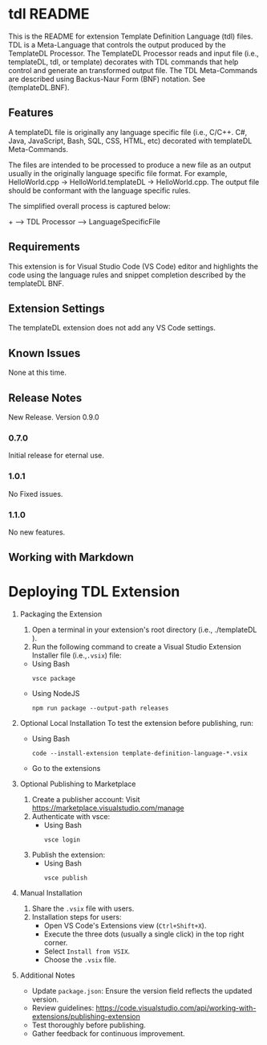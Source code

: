 # tdl README

This is the README for extension Template Definition Language (tdl) files. TDL is a Meta-Language that controls the output produced by the TemplateDL Processor. The TemplateDL Processor reads and input file (i.e., templateDL, tdl, or template) decorates with TDL commands that help control and generate an transformed output file. The TDL Meta-Commands are described using Backus-Naur Form (BNF) notation. See (templateDL.BNF).

## Features

A templateDL file is originally any language specific file (i.e., C/C++. C#, Java, JavaScript, Bash, SQL, CSS, HTML, etc) decorated with templateDL Meta-Commands. 

The files are intended to be processed to produce a new file as an output usually in the originally language specific file format. For example, HelloWorld.cpp  -> HelloWorld.templateDL -> HelloWorld.cpp. The output file should be conformant with the language specific rules.

The simplified overall process is captured below:

<LanguageSpecificFile> + <templateDL Meta-Commands> --> TDL Processor --> LanguageSpecificFile

## Requirements

This extension is for Visual Studio Code (VS Code) editor and highlights the code using the 
language rules and snippet completion described by the templateDL BNF.

## Extension Settings

The templateDL extension does not add any VS Code settings.

## Known Issues

None at this time.

## Release Notes

New Release. Version 0.9.0

### 0.7.0

Initial release for eternal use.

### 1.0.1

No Fixed issues.

### 1.1.0

No new features.

## Working with Markdown

# Deploying TDL Extension
1. Packaging the Extension
    1. Open a terminal in your extension's root directory (i.e., ./templateDL ).
    2. Run the following command to create a Visual Studio Extension Installer file (i.e.,`.vsix`) file:
      * Using Bash
        ```
        vsce package
        ```
      * Using NodeJS
        ```
        npm run package --output-path releases
        ```
2. Optional Local Installation
      To test the extension before publishing, run:
      * Using Bash
        ```
        code --install-extension template-definition-language-*.vsix
        ```
      * Go to the extensions 
3. Optional Publishing to Marketplace
    1. Create a publisher account: Visit https://marketplace.visualstudio.com/manage
    2. Authenticate with vsce:
       * Using Bash
         ```
         vsce login
         ```
     3. Publish the extension:
        * Using Bash
          ```
          vsce publish
          ```
4. Manual Installation
    1. Share the `.vsix` file with users.
    2. Installation steps for users:
        * Open VS Code's Extensions view (`Ctrl+Shift+X`).
        * Execute the three dots (usually a single click) in the top right corner.
        * Select `Install from VSIX`.
        * Choose the `.vsix` file.

5. Additional Notes

    * Update `package.json`: Ensure the version field reflects the updated version.
    * Review guidelines: https://code.visualstudio.com/api/working-with-extensions/publishing-extension
    * Test thoroughly before publishing.
    * Gather feedback for continuous improvement.
